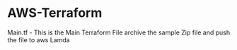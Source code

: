 # AWS-Terraform

Main.tf - This is the Main Terraform File archive the sample Zip file and push the file to aws Lamda
